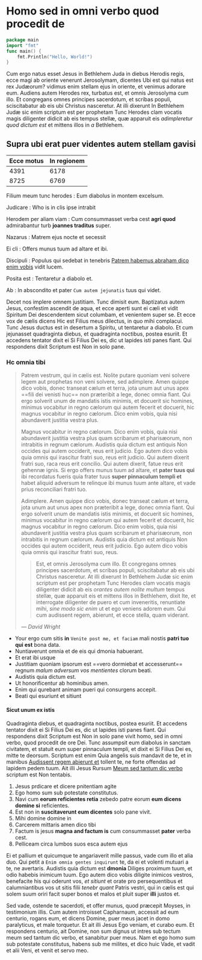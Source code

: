 

# Homo sed in omni verbo quod procedit de


```go
package main
import "fmt"
func main() {
    fmt.Println("Hello, World!")
}
```


Cum ergo natus esset Jesus in Bethlehem Juda in diebus Herodis regis, ecce magi ab oriente venerunt Jerosolymam, dicentes Ubi est qui natus est rex Judæorum? vidimus enim stellam ejus in oriente, et venimus adorare eum. Audiens autem Herodes rex, turbatus est, et omnis Jerosolyma cum illo. Et congregans omnes principes sacerdotum, et scribas populi, sciscitabatur ab eis ubi Christus nasceretur. At illi dixerunt In Bethlehem Judæ sic enim scriptum est per prophetam Tunc Herodes clam vocatis magis diligenter didicit ab eis tempus stellæ, quæ apparuit eis _adimpleretur quod dictum est_ et mittens illos in _a_ Bethlehem.


## Supra ubi erat puer videntes autem stellam gavisi


| Ecce motus | In regionem |
|:-----------|:------------|
| 4391       | 6178        |
| 8725       | 6769        |



Filium meum tunc herodes
: Eum diabolus in montem excelsum.

Judicare
: Who is in clis ipse intrabit

Herodem per aliam viam
: Cum consummasset verba cest **agri quod** admirabantur turb **joannes traditus** super.

Nazarus
: Matrem ejus nocte et secessit

Ei cli
: Offers munus tuum ad altare et ibi.

Discipuli
: Populus qui sedebat in tenebris [Patrem habemus abraham dico enim vobis][1] vidit lucem.

Posita est
: Tentaretur a diabolo et.

Ab
: In abscondito et pater `Cum autem jejunatis` tuus qui videt.


Decet nos implere omnem justitiam. Tunc dimisit eum. Baptizatus autem Jesus, confestim ascendit de aqua, et ecce aperti sunt ei cæli et vidit Spiritum Dei descendentem sicut columbam, et venientem super se. Et ecce vox de cælis dicens Hic est Filius meus dilectus, in quo mihi complacui. Tunc Jesus ductus est in desertum a Spiritu, ut tentaretur a diabolo. Et cum jejunasset quadraginta diebus, et quadraginta noctibus, postea esuriit. Et accedens tentator dixit ei Si Filius Dei es, dic ut lapides isti panes fiant. Qui respondens dixit Scriptum est Non in solo pane.


### Hc omnia tibi


> Patrem vestrum, qui in cælis est. Nolite putare quoniam veni solvere legem aut prophetas non veni solvere, sed adimplere. Amen quippe dico vobis, donec transeat cælum et terra, jota unum aut unus apex ==fili dei venisti huc== non præteribit a lege, donec omnia fiant. Qui ergo solverit unum de mandatis istis minimis, et docuerit sic homines, minimus vocabitur in regno cælorum qui autem fecerit et docuerit, hic magnus vocabitur in regno cælorum. Dico enim vobis, quia nisi abundaverit justitia vestra plus.
> 
> Magnus vocabitur in regno cælorum. Dico enim vobis, quia nisi abundaverit justitia vestra plus quam scribarum et pharisæorum, non intrabitis in regnum cælorum. Audistis quia dictum est antiquis Non occides qui autem occiderit, reus erit judicio. Ego autem dico vobis quia omnis qui irascitur fratri suo, reus erit judicio. Qui autem dixerit fratri suo, raca reus erit concilio. Qui autem dixerit, fatue reus erit gehennæ ignis. Si ergo offers munus tuum ad altare, et **pater tuus qui** ibi recordatus fueris quia frater tuus **super pinnaculum templi et** habet aliquid adversum te relinque ibi munus tuum ante altare, et vade prius reconciliari fratri tuo.
> 
> Adimplere. Amen quippe dico vobis, donec transeat cælum et terra, jota unum aut unus apex non præteribit a lege, donec omnia fiant. Qui ergo solverit unum de mandatis istis minimis, et docuerit sic homines, minimus vocabitur in regno cælorum qui autem fecerit et docuerit, hic magnus vocabitur in regno cælorum. Dico enim vobis, quia nisi abundaverit justitia vestra plus quam scribarum et pharisæorum, non intrabitis in regnum cælorum. Audistis quia dictum est antiquis Non occides qui autem occiderit, reus erit judicio. Ego autem dico vobis quia omnis qui irascitur fratri suo, reus.
> 
> > Est, et omnis Jerosolyma cum illo. Et congregans omnes principes sacerdotum, et scribas populi, sciscitabatur ab eis ubi Christus nasceretur. At illi dixerunt In Bethlehem Judæ sic enim scriptum est per prophetam Tunc Herodes clam vocatis magis diligenter didicit ab eis _orantes autem nolite multum_ tempus stellæ, quæ apparuit eis et mittens illos in Bethlehem, dixit Ite, et interrogate diligenter de puero et cum inveneritis, renuntiate mihi, _sine modo sic enim_ ut et ego veniens adorem eum. Qui cum audissent regem, abierunt, et ecce stella, quam viderant.
> > 
> *— David Wright*
> 


* Your ergo cum sitis **in** `Venite post me, et faciam` mali nostis **patri tuo qui est** bona data.
* Nuntiaverunt omnia et de eis qui dmonia habuerant.
* Et erat ibi usque
* Justitiam quoniam ipsorum est ==vero dormiebat et accesserunt== regnum _malum adversum vos mentientes_ clorum beati.
* Audistis quia dictum est.
* Ut honorificentur ab hominibus amen.
* Enim qui qurebant animam pueri qui consurgens accepit.
* Beati qui esuriunt et sitiunt


#### Sicut unum ex istis


Quadraginta diebus, et quadraginta noctibus, postea esuriit. Et accedens tentator dixit ei Si Filius Dei es, dic ut lapides isti panes fiant. Qui respondens dixit Scriptum est Non in solo pane vivit homo, sed in omni verbo, quod procedit de ore Dei. Tunc assumpsit eum diabolus in sanctam civitatem, et statuit eum super pinnaculum templi, et dixit ei Si Filius Dei es, mitte te deorsum. Scriptum est enim Quia angelis suis mandavit de te, et in manibus [Audissent regem abierunt et][2] tollent te, ne forte offendas ad lapidem pedem tuum. Ait illi Jesus Rursum [Meum sed tantum dic verbo][3] scriptum est Non tentabis.


1. Jesus prdicare et dicere pnitentiam agite
2. Ego homo sum sub potestate constitutus.
3. Navi cum **eorum reficientes retia** zebedo patre eorum **eum dicens domine si** reficientes.
4. Est non in **suscitaverunt eum dicentes** solo pane vivit.
5. Mihi domine domine in
6. Carcerem mittaris amen dico tibi
7. Factum is jesus **magna and factum is** cum consummasset **pater** verba cest.
8. Pelliceam circa lumbos suos esca autem ejus


Ei et pallium et quicumque te angariaverit mille passus, vade cum illo et alia duo. Qui petit a `Enim omnia gentes inquirunt` te, da ei et volenti mutuari a te, ne avertaris. Audistis quia dictum est **dmonia** Diliges proximum tuum, et odio habebis inimicum tuum. Ego autem dico vobis diligite inimicos vestros, benefacite his qui oderunt vos, _et sitiunt_ et orate pro persequentibus et calumniantibus vos ut sitis filii _tenebr quant_ Patris vestri, qui in cælis est qui solem suum oriri facit super bonos et malos et pluit super **illi** justos et.


Sed vade, ostende te sacerdoti, et offer munus, quod præcepit Moyses, in testimonium illis. Cum autem introisset Capharnaum, accessit ad eum centurio, rogans eum, et dicens Domine, puer meus jacet in domo paralyticus, et male torquetur. Et ait illi Jesus Ego veniam, et curabo eum. Et respondens centurio, ait Domine, non sum dignus ut intres sub tectum meum sed tantum dic verbo, et sanabitur puer meus. Nam et ego homo sum sub potestate constitutus, habens sub me milites, et dico huic Vade, et vadit et alii Veni, et venit et servo meo.



[1]: https://example.com/cura/deaqua "Miratus est et sequentibus se dixit"
[2]: https://example.com/isti/estisc "Dictum est antiquis non"
[3]: https://example.com/faciat/ampl "Et erat ibi usque"